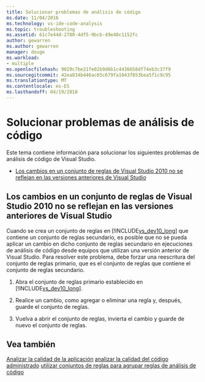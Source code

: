 ```yaml
---
title: Solucionar problemas de análisis de código
ms.date: 11/04/2016
ms.technology: vs-ide-code-analysis
ms.topic: troubleshooting
ms.assetid: 61c7e44d-2780-4df5-9bcb-49e40c1152fc
author: gewarren
ms.author: gewarren
manager: douge
ms.workload:
- multiple
ms.openlocfilehash: 9029c7be21fe02b9d6b1c4436658df74eb3c37f9
ms.sourcegitcommit: 42ea834b446ac65c679fa1043f853bea5f1c9c95
ms.translationtype: MT
ms.contentlocale: es-ES
ms.lasthandoff: 04/19/2018
---
```

# <a name="troubleshooting-code-analysis-issues"></a>Solucionar problemas de análisis de código
Este tema contiene información para solucionar los siguientes problemas de análisis de código de Visual Studio.

-   [Los cambios en un conjunto de reglas de Visual Studio 2010 no se reflejan en las versiones anteriores de Visual Studio](#ChildRuleSetChangesInPreviousVersions)

##  <a name="ChildRuleSetChangesInPreviousVersions"></a> Los cambios en un conjunto de reglas de Visual Studio 2010 no se reflejan en las versiones anteriores de Visual Studio
 Cuando se crea un conjunto de reglas en [!INCLUDE[vs_dev10_long](../code-quality/includes/vs_dev10_long_md.md)] que contiene un conjunto de reglas secundario, es posible que no se pueda aplicar un cambio en dicho conjunto de reglas secundario en ejecuciones de análisis de código desde equipos que utilizan una versión anterior de Visual Studio. Para resolver este problema, debe forzar una reescritura del conjunto de reglas primario, que es el conjunto de reglas que contiene el conjunto de reglas secundario.

1.  Abra el conjunto de reglas primario establecido en [!INCLUDE[vs_dev10_long](../code-quality/includes/vs_dev10_long_md.md)].

2.  Realice un cambio, como agregar o eliminar una regla y, después, guarde el conjunto de reglas.

3.  Vuelva a abrir el conjunto de reglas, invierta el cambio y guarde de nuevo el conjunto de reglas.

## <a name="see-also"></a>Vea también
 [Analizar la calidad de la aplicación](../code-quality/analyzing-application-quality-by-using-code-analysis-tools.md) [analizar la calidad del código administrado](../code-quality/analyzing-managed-code-quality-by-using-code-analysis.md) [utilizar conjuntos de reglas para agrupar reglas de análisis de código](../code-quality/using-rule-sets-to-group-code-analysis-rules.md)